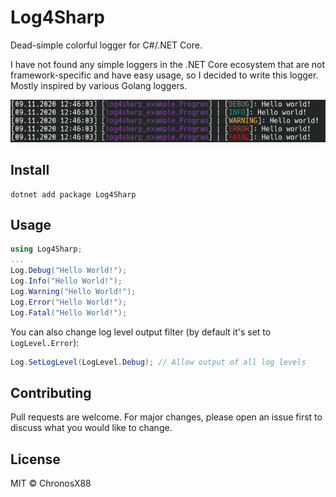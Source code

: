 # Log4Sharp

Dead-simple colorful logger for C#/.NET Core.

I have not found any simple loggers in the .NET Core ecosystem that are not framework-specific and have easy usage, so I decided to write this logger. Mostly inspired by various Golang loggers.

![](./assets/log.png)

## Install

```
dotnet add package Log4Sharp
```

## Usage

```c#
using Log4Sharp;
...
Log.Debug("Hello World!");
Log.Info("Hello World!");
Log.Warning("Hello World!");
Log.Error("Hello World!");
Log.Fatal("Hello World!");
```

You can also change log level output filter (by default it's set to `LogLevel.Error`):

```c#
Log.SetLogLevel(LogLevel.Debug); // Allow output of all log levels
```

## Contributing

Pull requests are welcome. For major changes, please open an issue first to discuss what you would like to change.

## License

MIT © ChronosX88
